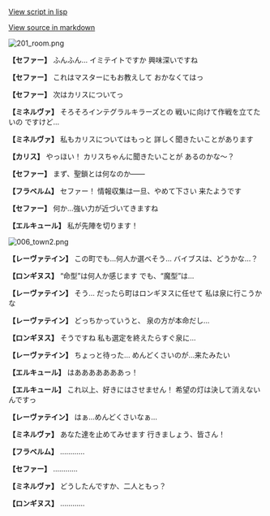 [View script in lisp](../scripts/210121081.txt)

[View source in markdown](210121081.md)

![201_room.png](../images/backgrounds/201_room.png)

**【セファー】**
ふんふん…
イミテイトですか
興味深いですね

**【セファー】**
これはマスターにもお教えして
おかなくてはっ

**【セファー】**
次はカリスについてっ

**【ミネルヴァ】**
そろそろインテグラルキラーズとの
戦いに向けて作戦を立てたいの
ですけど…

**【ミネルヴァ】**
私もカリスについてはもっと
詳しく聞きたいことがあります

**【カリス】**
やっほい！
カリスちゃんに聞きたいことが
あるのかな～？

**【セファー】**
まず、聖鎖とは何なのか――

**【フラベルム】**
セファー！
情報収集は一旦、やめて下さい
来たようです

**【セファー】**
何か…強い力が近づいてきますね

**【エルキュール】**
私が先陣を切ります！

![006_town2.png](../images/backgrounds/006_town2.png)

**【レーヴァテイン】**
この町でも…何人か選べそう…
バイブスは、どうかな…？

**【ロンギヌス】**
“命型”は何人か感じます
でも、“魔型”は…

**【レーヴァテイン】**
そう…
だったら町はロンギヌスに任せて
私は泉に行こうかな

**【レーヴァテイン】**
どっちかっていうと、
泉の方が本命だし…

**【ロンギヌス】**
そうですね
私も選定を終えたらすぐ泉に…

**【レーヴァテイン】**
ちょっと待った…
めんどくさいのが…来たみたい

**【エルキュール】**
はあああああああっ！

**【エルキュール】**
これ以上、好きにはさせません！
希望の灯は決して消えないんですっ

**【レーヴァテイン】**
はぁ…めんどくさいなぁ…

**【ミネルヴァ】**
あなた達を止めてみせます
行きましょう、皆さん！

**【フラベルム】**
…………

**【セファー】**
…………

**【ミネルヴァ】**
どうしたんですか、二人ともっ？

**【ロンギヌス】**
…………